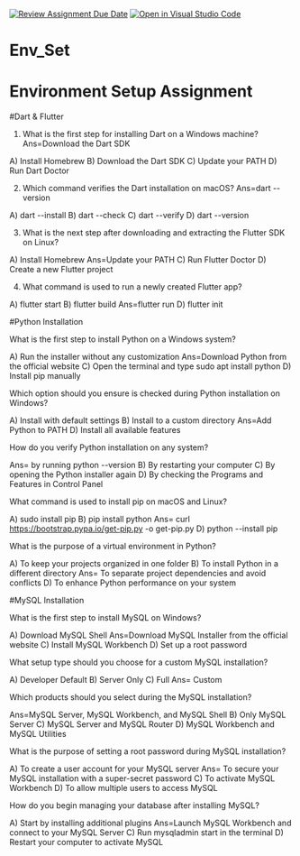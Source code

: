 [![Review Assignment Due Date](https://classroom.github.com/assets/deadline-readme-button-22041afd0340ce965d47ae6ef1cefeee28c7c493a6346c4f15d667ab976d596c.svg)](https://classroom.github.com/a/vnsr1XuU)
[![Open in Visual Studio Code](https://classroom.github.com/assets/open-in-vscode-2e0aaae1b6195c2367325f4f02e2d04e9abb55f0b24a779b69b11b9e10269abc.svg)](https://classroom.github.com/online_ide?assignment_repo_id=17082905&assignment_repo_type=AssignmentRepo)
# Env_Set

# Environment Setup Assignment

#Dart & Flutter

1. What is the first step for installing Dart on a Windows machine?
Ans=Download the Dart SDK

A) Install Homebrew
B) Download the Dart SDK
C) Update your PATH
D) Run Dart Doctor


2. Which command verifies the Dart installation on macOS?
Ans=dart --version

A) dart --install
B) dart --check
C) dart --verify
D) dart --version


3. What is the next step after downloading and extracting the Flutter SDK on Linux?

A) Install Homebrew
Ans=Update your PATH
C) Run Flutter Doctor
D) Create a new Flutter project


4. What command is used to run a newly created Flutter app?

A) flutter start
B) flutter build
Ans=flutter run
D) flutter init


#Python Installation

What is the first step to install Python on a Windows system?

A) Run the installer without any customization
Ans=Download Python from the official website
C) Open the terminal and type sudo apt install python
D) Install pip manually

Which option should you ensure is checked during Python installation on Windows?

A) Install with default settings
B) Install to a custom directory
Ans=Add Python to PATH
D) Install all available features

How do you verify Python installation on any system?

Ans= by running python --version
B) By restarting your computer
C) By opening the Python installer again
D) By checking the Programs and Features in Control Panel

What command is used to install pip on macOS and Linux?

A) sudo install pip
B) pip install python
Ans= curl https://bootstrap.pypa.io/get-pip.py -o get-pip.py
D) python --install pip

What is the purpose of a virtual environment in Python?

A) To keep your projects organized in one folder
B) To install Python in a different directory
Ans= To separate project dependencies and avoid conflicts
D) To enhance Python performance on your system

#MySQL Installation

What is the first step to install MySQL on Windows?

A) Download MySQL Shell
Ans=Download MySQL Installer from the official website
C) Install MySQL Workbench
D) Set up a root password

What setup type should you choose for a custom MySQL installation?

A) Developer Default
B) Server Only
C) Full
Ans= Custom

Which products should you select during the MySQL installation?

Ans=MySQL Server, MySQL Workbench, and MySQL Shell
B) Only MySQL Server
C) MySQL Server and MySQL Router
D) MySQL Workbench and MySQL Utilities

What is the purpose of setting a root password during MySQL installation?

A) To create a user account for your MySQL server
Ans= To secure your MySQL installation with a super-secret password
C) To activate MySQL Workbench
D) To allow multiple users to access MySQL

How do you begin managing your database after installing MySQL?

A) Start by installing additional plugins
Ans=Launch MySQL Workbench and connect to your MySQL Server
C) Run mysqladmin start in the terminal
D) Restart your computer to activate MySQL
